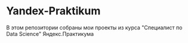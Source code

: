 # Yandex-Praktikum
В этом репозитории собраны мои проекты из курса "Специалист по Data Science" Яндекс.Практикума
